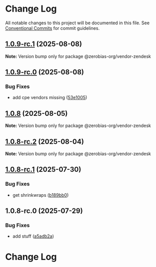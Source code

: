 # Change Log

All notable changes to this project will be documented in this file.
See [Conventional Commits](https://conventionalcommits.org) for commit guidelines.

## [1.0.9-rc.1](https://github.com/zerobias-org/vendor/compare/@zerobias-org/vendor-zendesk@1.0.9-rc.0...@zerobias-org/vendor-zendesk@1.0.9-rc.1) (2025-08-08)

**Note:** Version bump only for package @zerobias-org/vendor-zendesk





## [1.0.9-rc.0](https://github.com/zerobias-org/vendor/compare/@zerobias-org/vendor-zendesk@1.0.8...@zerobias-org/vendor-zendesk@1.0.9-rc.0) (2025-08-08)


### Bug Fixes

* add cpe vendors missing ([53e1005](https://github.com/zerobias-org/vendor/commit/53e100520e848be73b2cba8a0ef4f184844b8abb))





## [1.0.8](https://github.com/zerobias-org/vendor/compare/@zerobias-org/vendor-zendesk@1.0.8-rc.2...@zerobias-org/vendor-zendesk@1.0.8) (2025-08-05)

**Note:** Version bump only for package @zerobias-org/vendor-zendesk





## [1.0.8-rc.2](https://github.com/zerobias-org/vendor/compare/@zerobias-org/vendor-zendesk@1.0.8-rc.1...@zerobias-org/vendor-zendesk@1.0.8-rc.2) (2025-08-04)

**Note:** Version bump only for package @zerobias-org/vendor-zendesk





## [1.0.8-rc.1](https://github.com/zerobias-org/vendor/compare/@zerobias-org/vendor-zendesk@1.0.8-rc.0...@zerobias-org/vendor-zendesk@1.0.8-rc.1) (2025-07-30)


### Bug Fixes

* get shrinkwraps ([b189bb0](https://github.com/zerobias-org/vendor/commit/b189bb0cf53ad66427530ccc0eab7824527942d3))





## 1.0.8-rc.0 (2025-07-29)


### Bug Fixes

* add stuff ([a5adb2a](https://github.com/zerobias-org/vendor/commit/a5adb2aecd0670c42e9077affecb6a047bf30fc6))





# Change Log
